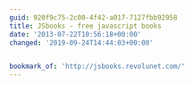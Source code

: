 ```yaml
---
guid: 920f9c75-2c00-4f42-a017-7127fbb92958
title: JSbooks - free javascript books
date: '2013-07-22T10:56:18+00:00'
changed: '2019-09-24T14:44:03+00:00'


bookmark_of: 'http://jsbooks.revolunet.com/'
---
```




